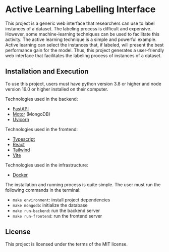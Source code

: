 # Active Learning Labelling Interface

This project is a generic web interface that researchers can use to label instances of a dataset. The labeling process is difficult and expensive. However, some machine-learning techniques can be used to facilitate this activity. The active learning technique is a simple and powerful example. Active learning can select the instances that, if labeled, will present the best performance gain for the model. Thus, this project generates a user-friendly web interface that facilitates the labeling process of instances of a dataset.

## Installation and Execution

To use this project, users must have python version 3.8 or higher and node version 16.0 or higher installed on their computer.

Technologies used in the backend:

 - [FastAPI](https://fastapi.tiangolo.com/)
 - [Motor](https://motor.readthedocs.io/en/stable/) (MongoDB)
 - [Uvicorn](https://www.uvicorn.org/)

Technologies used in the frontend:

 - [Typescript](https://www.typescriptlang.org/)
 - [React](https://reactjs.org/)
 - [Tailwind](https://tailwindcss.com/)
 - [Vite](https://vitejs.dev/)

Technologies used in the infrastructure:
 
 - [Docker](https://www.docker.com/)

The installation and running process is quite simple. The user must run the following commands in the terminal:

 - ``make environment``: install project dependencies
 - ``make mongodb``: initialize the database
 - ``make run-backend``: run the backend server
 - ``make run-frontend``: run the frontend server

## License

This project is licensed under the terms of the MIT license.